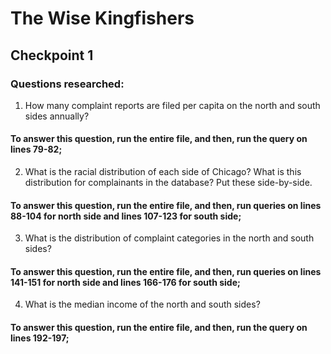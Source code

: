 # The Wise Kingfishers

## Checkpoint 1

### Questions researched:

1. How many complaint reports are filed per capita on the north and south sides annually? 
#### To answer this question, run the entire file, and then, run the query on lines 79-82;

2. What is the racial distribution of each side of Chicago? What is this distribution for complainants in the database? Put these side-by-side. 
#### To answer this question, run the entire file, and then, run queries on lines 88-104 for north side and lines 107-123 for south side;

3. What is the distribution of complaint categories in the north and south sides? 
#### To answer this question, run the entire file, and then, run queries on lines 141-151 for north side and lines 166-176 for south side;

4. What is the median income of the north and south sides?
#### To answer this question, run the entire file, and then, run the query on lines 192-197;
